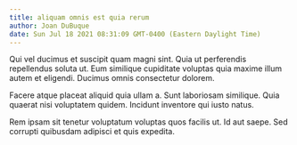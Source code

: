 ```yaml
---
title: aliquam omnis est quia rerum
author: Joan DuBuque
date: Sun Jul 18 2021 08:31:09 GMT-0400 (Eastern Daylight Time)
---
```

Qui vel ducimus et suscipit quam magni sint. Quia ut perferendis repellendus soluta ut. Eum similique cupiditate voluptas quia maxime illum autem et eligendi. Ducimus omnis consectetur dolorem.

 Facere atque placeat aliquid quia ullam a. Sunt laboriosam similique. Quia quaerat nisi voluptatem quidem. Incidunt inventore qui iusto natus.

 Rem ipsam sit tenetur voluptatum voluptas quos facilis ut. Id aut saepe. Sed corrupti quibusdam adipisci et quis expedita.